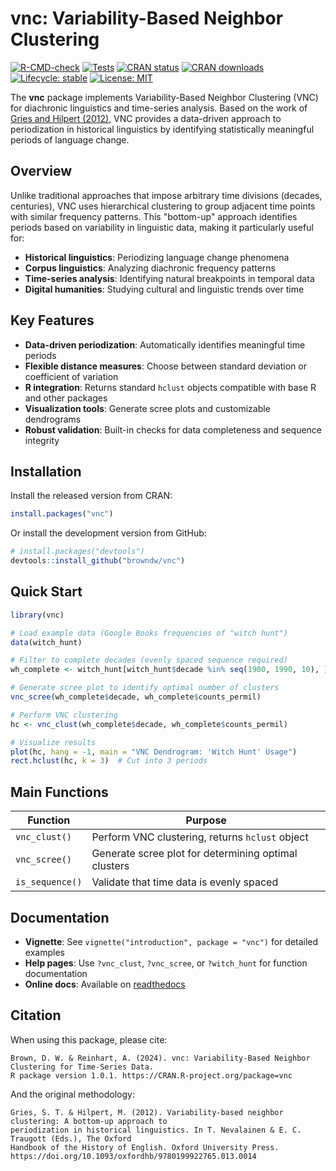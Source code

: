 # vnc: Variability-Based Neighbor Clustering

[![R-CMD-check](https://github.com/browndw/vnc/workflows/R-CMD-check/badge.svg)](https://github.com/browndw/vnc/actions)
[![Tests](https://github.com/browndw/vnc/workflows/Tests/badge.svg)](https://github.com/browndw/vnc/actions)
[![CRAN status](https://www.r-pkg.org/badges/version/vnc)](https://CRAN.R-project.org/package=vnc)
[![CRAN downloads](https://cranlogs.r-pkg.org/badges/vnc)](https://cran.r-project.org/package=vnc)
[![Lifecycle: stable](https://img.shields.io/badge/lifecycle-stable-brightgreen.svg)](https://lifecycle.r-lib.org/articles/stages.html#stable)
[![License: MIT](https://img.shields.io/badge/License-MIT-yellow.svg)](https://opensource.org/licenses/MIT)

The **vnc** package implements Variability-Based Neighbor Clustering (VNC) for diachronic linguistics and time-series analysis. Based on the work of [Gries and Hilpert (2012)](https://www.oxfordhandbooks.com/view/10.1093/oxfordhb/9780199922765.001.0001/oxfordhb-9780199922765-e-14), VNC provides a data-driven approach to periodization in historical linguistics by identifying statistically meaningful periods of language change.

## Overview

Unlike traditional approaches that impose arbitrary time divisions (decades, centuries), VNC uses hierarchical clustering to group adjacent time points with similar frequency patterns. This "bottom-up" approach identifies periods based on variability in linguistic data, making it particularly useful for:

- **Historical linguistics**: Periodizing language change phenomena
- **Corpus linguistics**: Analyzing diachronic frequency patterns  
- **Time-series analysis**: Identifying natural breakpoints in temporal data
- **Digital humanities**: Studying cultural and linguistic trends over time

## Key Features

- **Data-driven periodization**: Automatically identifies meaningful time periods
- **Flexible distance measures**: Choose between standard deviation or coefficient of variation
- **R integration**: Returns standard `hclust` objects compatible with base R and other packages
- **Visualization tools**: Generate scree plots and customizable dendrograms
- **Robust validation**: Built-in checks for data completeness and sequence integrity

## Installation

Install the released version from CRAN:

```r
install.packages("vnc")
```

Or install the development version from GitHub:

```r
# install.packages("devtools")
devtools::install_github("browndw/vnc")
```

## Quick Start

```r
library(vnc)

# Load example data (Google Books frequencies of "witch hunt")
data(witch_hunt)

# Filter to complete decades (evenly spaced sequence required)
wh_complete <- witch_hunt[witch_hunt$decade %in% seq(1900, 1990, 10), ]

# Generate scree plot to identify optimal number of clusters
vnc_scree(wh_complete$decade, wh_complete$counts_permil)

# Perform VNC clustering
hc <- vnc_clust(wh_complete$decade, wh_complete$counts_permil)

# Visualize results
plot(hc, hang = -1, main = "VNC Dendrogram: 'Witch Hunt' Usage")
rect.hclust(hc, k = 3)  # Cut into 3 periods
```

## Main Functions

| Function | Purpose |
|----------|---------|
| `vnc_clust()` | Perform VNC clustering, returns `hclust` object |
| `vnc_scree()` | Generate scree plot for determining optimal clusters |
| `is_sequence()` | Validate that time data is evenly spaced |

## Documentation

- **Vignette**: See `vignette("introduction", package = "vnc")` for detailed examples
- **Help pages**: Use `?vnc_clust`, `?vnc_scree`, or `?witch_hunt` for function documentation
- **Online docs**: Available on [readthedocs](https://cmu-textstat-docs.readthedocs.io/en/latest/vnc/vnc.html)

## Citation

When using this package, please cite:

```text
Brown, D. W. & Reinhart, A. (2024). vnc: Variability-Based Neighbor Clustering for Time-Series Data. 
R package version 1.0.1. https://CRAN.R-project.org/package=vnc
```

And the original methodology:

```text
Gries, S. T. & Hilpert, M. (2012). Variability-based neighbor clustering: A bottom-up approach to 
periodization in historical linguistics. In T. Nevalainen & E. C. Traugott (Eds.), The Oxford 
Handbook of the History of English. Oxford University Press. 
https://doi.org/10.1093/oxfordhb/9780199922765.013.0014
```
